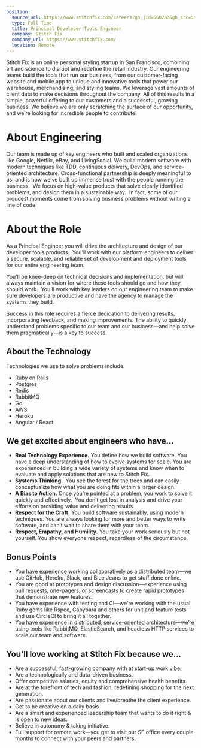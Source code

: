 ```yaml
---
position:
  source_url: https://www.stitchfix.com/careers?gh_jid=560283&gh_src=5dcf061
  type: Full Time
  title: Principal Developer Tools Engineer
  company: Stitch Fix
  company_url: https://www.stitchfix.com/
  location: Remote
---
```


<p><span style="font-weight: 400;">Stitch Fix is an online personal styling startup in San Francisco, combining art and science to disrupt and redefine the retail industry. Our engineering teams build the tools that run our business, from our customer-facing website and mobile app to unique and innovative tools that power our warehouse, merchandising, and styling teams. We leverage vast amounts of client data to make decisions throughout the company. All of this results in a simple, powerful offering to our customers and a successful, growing business. We believe we are only scratching the surface of our opportunity, and we’re looking for incredible people to contribute!</span></p>
<h1><strong>About Engineering</strong></h1>
<p><span style="font-weight: 400;">Our team is made up of key engineers who built and scaled organizations like Google, Netflix, eBay, and LivingSocial. We build modern software with modern techniques like TDD, continuous delivery, DevOps, and service-oriented architecture. Cross-functional partnership is deeply meaningful to us, and is how we’ve built up immense trust with the people running the business. &nbsp;We focus on high-value products that solve clearly identified problems, and design them in a sustainable way. &nbsp;In fact, some of our proudest moments come from solving business problems without writing a line of code.</span></p>
<h1><strong>About the Role</strong></h1>
<p><span style="font-weight: 400;">As a Principal Engineer you will drive the architecture and design of our developer tools products. &nbsp;You’ll work with our platform engineers to deliver a secure, scalable, and reliable set of development and deployment tools for our entire engineering team.</span></p>
<p><span style="font-weight: 400;">You’ll be knee-deep on technical decisions and implementation, but will always maintain a vision for where these tools should go and how they should work. &nbsp;You’ll work with key leaders on our engineering team to make sure developers are productive and have the agency to manage the systems they build.</span></p>
<p><span style="font-weight: 400;">Success in this role requires a fierce dedication to delivering results, incorporating feedback, and making improvements. The ability to quickly understand problems specific to our team and our business—and help solve them pragmatically—is a key to success.</span></p>
<h2><strong>About the Technology</strong></h2>
<p><span style="font-weight: 400;">Technologies we use to solve problems include:</span></p>
<ul>
<li style="font-weight: 400;"><span style="font-weight: 400;">Ruby on Rails</span></li>
<li style="font-weight: 400;"><span style="font-weight: 400;">Postgres</span></li>
<li style="font-weight: 400;"><span style="font-weight: 400;">Redis</span></li>
<li style="font-weight: 400;"><span style="font-weight: 400;">RabbitMQ</span></li>
<li style="font-weight: 400;"><span style="font-weight: 400;">Go</span></li>
<li style="font-weight: 400;"><span style="font-weight: 400;">AWS</span></li>
<li style="font-weight: 400;"><span style="font-weight: 400;">Heroku</span></li>
<li style="font-weight: 400;"><span style="font-weight: 400;">Angular / React</span></li>
</ul>
<h2><strong>We get excited about engineers who have...</strong></h2>
<ul>
<li style="font-weight: 400;"><strong>Real Technology Experience.</strong><span style="font-weight: 400;"> You define how we build software. You have a deep understanding of how to evolve systems for scale. You are experienced in building a wide variety of systems and know when to evaluate and apply solutions that are new to Stitch Fix.</span></li>
<li style="font-weight: 400;"><strong>Systems Thinking.</strong><span style="font-weight: 400;"> &nbsp;You see the forest for the trees and can easily conceptualize how what you are doing fits within a larger design.</span></li>
<li style="font-weight: 400;"><strong>A Bias to Action.</strong><span style="font-weight: 400;"> Once you’re pointed at a problem, you work to solve it quickly and effectively. &nbsp;You don’t get lost in analysis and drive your efforts on providing value and delivering results.</span></li>
<li style="font-weight: 400;"><strong>Respect for the Craft.</strong><span style="font-weight: 400;"> You build software sustainably, using modern techniques. You are always looking for more and better ways to write software, and can’t wait to share them with your team.</span></li>
<li style="font-weight: 400;"><strong>Respect, Empathy, and Humility.</strong><span style="font-weight: 400;"> You take your work seriously but not yourself. You show everyone respect, regardless of the circumstance.</span></li>
</ul>
<h2><strong>Bonus Points</strong></h2>
<ul>
<li style="font-weight: 400;"><span style="font-weight: 400;">You have experience working collaboratively as a distributed team—we use GitHub, Heroku, Slack, and Blue Jeans to get stuff done online.</span></li>
<li style="font-weight: 400;"><span style="font-weight: 400;">You are good at prototypes and design discussion—experience using pull requests, one-pagers, or screencasts to create rapid prototypes that demonstrate new features.</span></li>
<li style="font-weight: 400;"><span style="font-weight: 400;">You have experience with testing and CI—we're working with the usual Ruby gems like Rspec, Capybara and others for unit and feature tests and use CircleCI to bring it all together.</span></li>
<li style="font-weight: 400;"><span style="font-weight: 400;">You have experience in distributed, service-oriented architecture—we’re using tools like RabbitMQ, ElasticSearch, and headless HTTP services to scale our team and software.</span></li>
</ul>
<h2><strong>You'll love working at Stitch Fix because we...</strong></h2>
<ul>
<li style="font-weight: 400;"><span style="font-weight: 400;">Are a successful, fast-growing company with at start-up work vibe.</span></li>
<li style="font-weight: 400;"><span style="font-weight: 400;">Are a technologically and data-driven business.</span></li>
<li style="font-weight: 400;"><span style="font-weight: 400;">Offer competitive salaries, equity and comprehensive health benefits.</span></li>
<li style="font-weight: 400;"><span style="font-weight: 400;">Are at the forefront of tech and fashion, redefining shopping for the next generation.</span></li>
<li style="font-weight: 400;"><span style="font-weight: 400;">Are passionate about our clients and live/breathe the client experience.</span></li>
<li style="font-weight: 400;"><span style="font-weight: 400;">Get to be creative on a daily basis.</span></li>
<li style="font-weight: 400;"><span style="font-weight: 400;">Are a smart and experienced leadership team that wants to do it right &amp; is open to new ideas.</span></li>
<li style="font-weight: 400;"><span style="font-weight: 400;">Believe in autonomy &amp; taking initiative.</span></li>
<li style="font-weight: 400;"><span style="font-weight: 400;">Full support for remote work—you get to visit our SF office every couple months to connect with your peers and partners.</span></li>
</ul>
